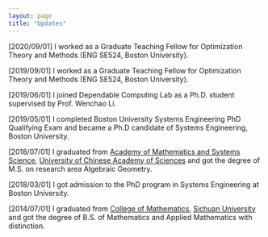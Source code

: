 ```yaml
---
layout: page
title: "Updates"
---
```


[2020/09/01] I worked as a Graduate Teaching Fellow for Optimization Theory and Methods (ENG SE524, Boston University).

[2019/09/01] I worked as a Graduate Teaching Fellow for Optimization Theory and Methods (ENG SE524, Boston University).

[2019/06/01] I joined Dependable Computing Lab as a Ph.D. student supervised by Prof. Wenchao Li.

[2019/05/01] I completed Boston University Systems Engineering PhD Qualifying Exam and became a Ph.D candidate of Systems Engineering, Boston University.

[2018/07/01] I graduated from <a href="http://english.amss.cas.cn" target="_blank">Academy of Mathematics and Systems Science</a>, <a href="https://english.ucas.ac.cn" target="_blank">University of Chinese Academy of Sciences</a> and got the degree of M.S. on research area Algebraic Geometry.

[2018/03/01] I got admission to the PhD program in Systems Engineering at Boston University.

[2014/07/01] I graduated from <a href="https://math.scu.edu.cn/English.htm" target="_blank">College of Mathematics</a>, <a href="https://en.scu.edu.cn" target="_blank">Sichuan University</a> and got the degree of B.S. of Mathematics and Applied Mathematics with distinction.
